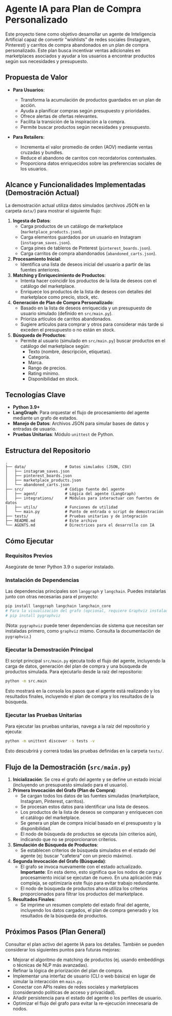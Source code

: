 # Agente IA para Plan de Compra Personalizado

Este proyecto tiene como objetivo desarrollar un agente de Inteligencia Artificial capaz de convertir "wishlists" de redes sociales (Instagram, Pinterest) y carritos de compra abandonados en un plan de compra personalizado. Este plan busca incentivar ventas adicionales en marketplaces asociados y ayudar a los usuarios a encontrar productos según sus necesidades y presupuesto.

## Propuesta de Valor

-   **Para Usuarios**:
    -   Transforma la acumulación de productos guardados en un plan de acción.
    -   Ayuda a planificar compras según presupuesto y prioridades.
    -   Ofrece alertas de ofertas relevantes.
    -   Facilita la transición de la inspiración a la compra.
    -   Permite buscar productos según necesidades y presupuesto.

-   **Para Retailers**:
    -   Incrementa el valor promedio de orden (AOV) mediante ventas cruzadas y bundles.
    -   Reduce el abandono de carritos con recordatorios contextuales.
    -   Proporciona datos enriquecidos sobre las preferencias sociales de los usuarios.

## Alcance y Funcionalidades Implementadas (Demostración Actual)

La demostración actual utiliza datos simulados (archivos JSON en la carpeta `data/`) para mostrar el siguiente flujo:

1.  **Ingesta de Datos**:
    *   Carga productos de un catálogo de marketplace (`marketplace_products.json`).
    *   Carga elementos guardados por un usuario en Instagram (`instagram_saves.json`).
    *   Carga pines de tableros de Pinterest (`pinterest_boards.json`).
    *   Carga carritos de compra abandonados (`abandoned_carts.json`).
2.  **Procesamiento Inicial**:
    *   Identifica una lista de deseos inicial del usuario a partir de las fuentes anteriores.
3.  **Matching y Enriquecimiento de Productos**:
    *   Intenta hacer coincidir los productos de la lista de deseos con el catálogo del marketplace.
    *   Enriquece los productos de la lista de deseos con detalles del marketplace como precio, stock, etc.
4.  **Generación de Plan de Compra Personalizado**:
    *   Basado en la lista de deseos enriquecida y un presupuesto de usuario simulado (definido en `src/main.py`).
    *   Prioriza artículos de carritos abandonados.
    *   Sugiere artículos para comprar y otros para considerar más tarde si exceden el presupuesto o no están en stock.
5.  **Búsqueda de Productos**:
    *   Permite al usuario (simulado en `src/main.py`) buscar productos en el catálogo del marketplace según:
        *   Texto (nombre, descripción, etiquetas).
        *   Categoría.
        *   Marca.
        *   Rango de precios.
        *   Rating mínimo.
        *   Disponibilidad en stock.

## Tecnologías Clave

-   **Python 3.9+**
-   **LangGraph**: Para orquestar el flujo de procesamiento del agente mediante un grafo de estados.
-   **Manejo de Datos**: Archivos JSON para simular bases de datos y entradas de usuario.
-   **Pruebas Unitarias**: Módulo `unittest` de Python.

## Estructura del Repositorio

```
.
├── data/                 # Datos simulados (JSON, CSV)
│   ├── instagram_saves.json
│   ├── pinterest_boards.json
│   ├── marketplace_products.json
│   └── abandoned_carts.json
├── src/                  # Código fuente del agente
│   ├── agent/            # Lógica del agente (LangGraph)
│   ├── integrations/     # Módulos para interactuar con fuentes de datos
│   ├── utils/            # Funciones de utilidad
│   └── main.py           # Punto de entrada o script de demostración
├── tests/                # Pruebas unitarias y de integración
├── README.md             # Este archivo
└── AGENTS.md             # Directrices para el desarrollo con IA
```

## Cómo Ejecutar

### Requisitos Previos
Asegúrate de tener Python 3.9 o superior instalado.

### Instalación de Dependencias
Las dependencias principales son `langgraph` y `langchain`. Puedes instalarlas junto con otras necesarias para el proyecto:
```bash
pip install langgraph langchain langchain_core
# Para la visualización del grafo (opcional, requiere Graphviz instalado en el sistema):
# pip install pygraphviz
```
(Nota: `pygraphviz` puede tener dependencias de sistema que necesitan ser instaladas primero, como `graphviz` mismo. Consulta la documentación de `pygraphviz`.)

### Ejecutar la Demostración Principal
El script principal `src/main.py` ejecuta todo el flujo del agente, incluyendo la carga de datos, generación del plan de compra y una búsqueda de productos simulada.
Para ejecutarlo desde la raíz del repositorio:
```bash
python -m src.main
```
Esto mostrará en la consola los pasos que el agente está realizando y los resultados finales, incluyendo el plan de compra y los resultados de la búsqueda.

### Ejecutar las Pruebas Unitarias
Para ejecutar las pruebas unitarias, navega a la raíz del repositorio y ejecuta:
```bash
python -m unittest discover -s tests -v
```
Esto descubrirá y correrá todas las pruebas definidas en la carpeta `tests/`.

## Flujo de la Demostración (`src/main.py`)

1.  **Inicialización**: Se crea el grafo del agente y se define un estado inicial (incluyendo un presupuesto simulado para el usuario).
2.  **Primera Invocación del Grafo (Plan de Compra)**:
    *   Se cargan todos los datos de las fuentes simuladas (marketplace, Instagram, Pinterest, carritos).
    *   Se procesan estos datos para identificar una lista de deseos.
    *   Los productos de la lista de deseos se comparan y enriquecen con el catálogo del marketplace.
    *   Se genera un plan de compra inicial basado en el presupuesto y la disponibilidad.
    *   El nodo de búsqueda de productos se ejecuta (sin criterios aún), indicando que no se proporcionaron criterios.
3.  **Simulación de Búsqueda de Productos**:
    *   Se establecen criterios de búsqueda simulados en el estado del agente (ej: buscar "cafetera" con un precio máximo).
4.  **Segunda Invocación del Grafo (Búsqueda)**:
    *   El grafo se invoca nuevamente con el estado actualizado. **Importante**: En esta demo, esto significa que los nodos de carga y procesamiento inicial se ejecutan de nuevo. En una aplicación más compleja, se optimizaría este flujo para evitar trabajo redundante.
    *   El nodo de búsqueda de productos ahora utiliza los criterios proporcionados para filtrar los productos del marketplace.
5.  **Resultados Finales**:
    *   Se imprime un resumen completo del estado final del agente, incluyendo los datos cargados, el plan de compra generado y los resultados de la búsqueda de productos.

## Próximos Pasos (Plan General)

Consultar el plan activo del agente IA para los detalles. También se pueden considerar los siguientes puntos para futuras mejoras:
-   Mejorar el algoritmo de matching de productos (ej. usando embeddings o técnicas de NLP más avanzadas).
-   Refinar la lógica de priorización del plan de compra.
-   Implementar una interfaz de usuario (CLI o web básica) en lugar de simular la interacción en `main.py`.
-   Conectar con APIs reales de redes sociales y marketplaces (considerando políticas de acceso y privacidad).
-   Añadir persistencia para el estado del agente o los perfiles de usuario.
-   Optimizar el flujo del grafo para evitar la re-ejecución innecesaria de nodos.
